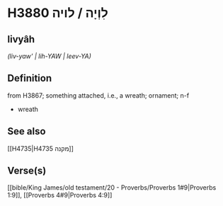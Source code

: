 # H3880 לִוְיָה / לויה

## livyâh

_(liv-yaw' | lih-YAW | leev-YA)_

## Definition

from H3867; something attached, i.e., a wreath; ornament; n-f

- wreath

## See also

[[H4735|H4735 מקנה]]

## Verse(s)

[[bible/King James/old testament/20 - Proverbs/Proverbs 1#9|Proverbs 1:9]], [[Proverbs 4#9|Proverbs 4:9]]